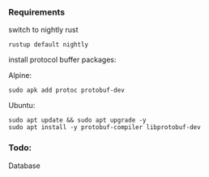 ### Requirements

switch to nightly rust

```
rustup default nightly
```

install protocol buffer packages:

Alpine:

```
sudo apk add protoc protobuf-dev
```

Ubuntu:

```
sudo apt update && sudo apt upgrade -y
sudo apt install -y protobuf-compiler libprotobuf-dev
```


### Todo:
Database
